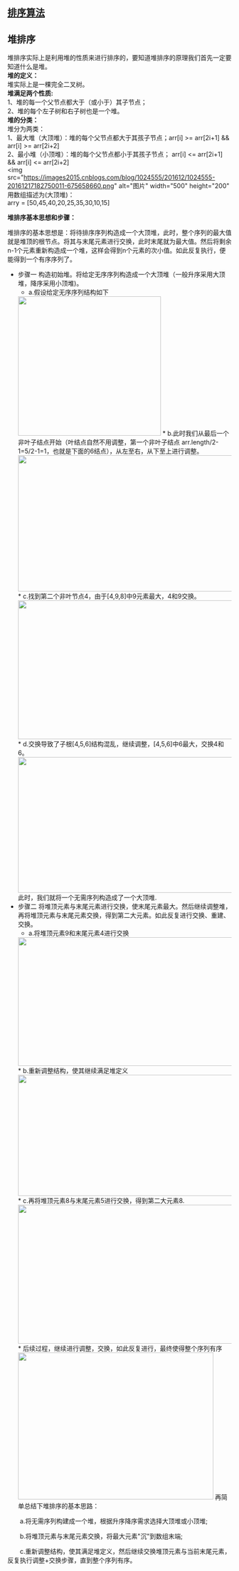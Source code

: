 

## [排序算法](https://github.com/Choven-Meng/Algorithms/tree/master/sortAlgorithm/BubbleSort)


## 堆排序

堆排序实际上是利用堆的性质来进行排序的，要知道堆排序的原理我们首先一定要知道什么是堆。    
**堆的定义：**    
堆实际上是一棵完全二叉树。     
**堆满足两个性质:**   
1、堆的每一个父节点都大于（或小于）其子节点；    
2、堆的每个左子树和右子树也是一个堆。    
**堆的分类：**     
堆分为两类：     
1、最大堆（大顶堆）：堆的每个父节点都大于其孩子节点；arr[i] >= arr[2i+1] && arr[i] >= arr[2i+2]        
2、最小堆（小顶堆）：堆的每个父节点都小于其孩子节点；   arr[i] <= arr[2i+1] && arr[i] <= arr[2i+2]  
<img src="https://images2015.cnblogs.com/blog/1024555/201612/1024555-20161217182750011-675658660.png" alt="图片" width="500" height="200"   
用数组描述为(大顶堆)：  
arry = [50,45,40,20,25,35,30,10,15]  

**堆排序基本思想和步骤：**

堆排序的基本思想是：将待排序序列构造成一个大顶堆，此时，整个序列的最大值就是堆顶的根节点。将其与末尾元素进行交换，此时末尾就为最大值。然后将剩余n-1个元素重新构造成一个堆，这样会得到n个元素的次小值。如此反复执行，便能得到一个有序序列了。    
* 步骤一 构造初始堆。将给定无序序列构造成一个大顶堆（一般升序采用大顶堆，降序采用小顶堆)。   
  * a.假设给定无序序列结构如下  
  <img src="https://images2015.cnblogs.com/blog/1024555/201612/1024555-20161217192038651-934327647.png" alt="" width="321" height="313">  
  * b.此时我们从最后一个非叶子结点开始（叶结点自然不用调整，第一个非叶子结点 arr.length/2-1=5/2-1=1，也就是下面的6结点），从左至右，从下至上进行调整。  
  <img src="https://images2015.cnblogs.com/blog/1024555/201612/1024555-20161217192209433-270379236.png" alt="" width="697" height="306">  
  * c.找到第二个非叶节点4，由于[4,9,8]中9元素最大，4和9交换。  
  <img src="https://images2015.cnblogs.com/blog/1024555/201612/1024555-20161217192854636-1823585260.png" alt="" width="700" height="312">  
  * d.交换导致了子根[4,5,6]结构混乱，继续调整，[4,5,6]中6最大，交换4和6。   
  <img src="https://images2015.cnblogs.com/blog/1024555/201612/1024555-20161217193347886-1142194411.png" alt="" width="747" height="305">  
  此时，我们就将一个无需序列构造成了一个大顶堆.  
* 步骤二 将堆顶元素与末尾元素进行交换，使末尾元素最大。然后继续调整堆，再将堆顶元素与末尾元素交换，得到第二大元素。如此反复进行交换、重建、交换。  
  * a.将堆顶元素9和末尾元素4进行交换  
  <img src="https://images2015.cnblogs.com/blog/1024555/201612/1024555-20161217194207620-1455153342.png" alt="" width="739" height="289">  
  * b.重新调整结构，使其继续满足堆定义    
  <img src="https://images2015.cnblogs.com/blog/1024555/201612/1024555-20161218153110495-1280388728.png" alt="" width="722" height="272">   
  * c.再将堆顶元素8与末尾元素5进行交换，得到第二大元素8.   
  <img src="https://images2015.cnblogs.com/blog/1024555/201612/1024555-20161218152929339-1114983222.png" alt="" width="749" height="312">   
  * 后续过程，继续进行调整，交换，如此反复进行，最终使得整个序列有序   
  <img src="https://images2015.cnblogs.com/blog/1024555/201612/1024555-20161218152348229-935654830.png" alt="" width="439" height="330">  
  再简单总结下堆排序的基本思路：

　　a.将无需序列构建成一个堆，根据升序降序需求选择大顶堆或小顶堆;

　　b.将堆顶元素与末尾元素交换，将最大元素"沉"到数组末端;

　　c.重新调整结构，使其满足堆定义，然后继续交换堆顶元素与当前末尾元素，反复执行调整+交换步骤，直到整个序列有序。
